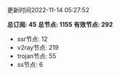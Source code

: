 更新时间2022-11-14 05:27:52

**总订阅: 45**
**总节点: 1155**
**有效节点: 292**
- ssr节点: 12
- v2ray节点: 219
- trojan节点: 55
- ss节点: 6
